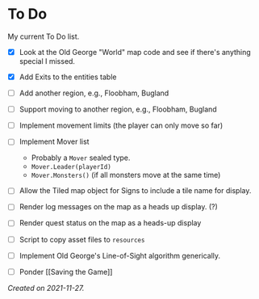 # To Do

My current To Do list.

- [x] Look at the Old George "World" map code and see if there's anything special I missed.
- [x] Add Exits to the entities table
- [ ] Add another region, e.g., Floobham, Bugland
- [ ] Support moving to another region, e.g., Floobham, Bugland
- [ ] Implement movement limits (the player can only move so far)
- [ ] Implement Mover list
	- Probably a `Mover` sealed type.  
	- `Mover.Leader(playerId)`
	- `Mover.Monsters()` (if all monsters move at the same time)
- [ ] Allow the Tiled map object for Signs to include a tile name for display. 
- [ ] Render log messages on the map as a heads up display. (?)
- [ ] Render quest status on the map as a heads-up display
- [ ] Script to copy asset files to `resources`
- [ ] Implement Old George's Line-of-Sight algorithm generically.
- [ ] Ponder [[Saving the Game]]
	

_Created on 2021-11-27._